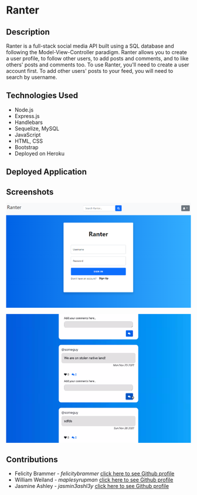 # Ranter 

## Description

Ranter is a full-stack social media API built using a SQL database and following the Model-View-Controller paradigm. Ranter allows you to create a user profile, to follow other users, to add posts and comments, and to like others' posts and comments too.
To use Ranter, you'll need to create a user account first. To add other users' posts to your feed, you will need to search by username. 


## Technologies Used

* Node.js
* Express.js
* Handlebars
* Sequelize, MySQL
* JavaScript
* HTML, CSS
* Bootstrap
* Deployed on Heroku

## Deployed Application




## Screenshots

![Login page:](public/assets/images/login-page.PNG)

![Add a Rant:](public/assets/images/screenshot-rant.PNG)

## Contributions

 - Felicity Brammer - *felicitybrammer* [click here to see Github profile](github.com/felicitybrammer)
 - William Weiland - *maplesyrupman* [click here to see Github profile](github.com/maplesyrupman) 
 - Jasmine Ashley - *jasmin3ashl3y* [click here to see Github profile](github.com/jasmin3ashl3y)
